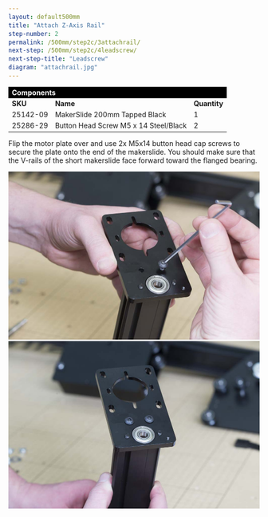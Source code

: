 ```yaml
---
layout: default500mm
title: "Attach Z-Axis Rail"
step-number: 2
permalink: /500mm/step2c/3attachrail/
next-step: /500mm/step2c/4leadscrew/
next-step-title: "Leadscrew"
diagram: "attachrail.jpg"
---
```


<table>
<tr><td style="color:#fff;background: #000;" colspan="3"><b>Components</b></td></tr>
	<tr>
		<td><b>SKU</b></td>
		<td><b>Name</b></td>
		<td><b>Quantity</b></td>
	</tr>
<tr>
<td>25142-09</td>
<td>MakerSlide 200mm Tapped Black</td>
<td>1</td>
</tr>
<tr>
<td>25286-29</td>
<td>Button Head Screw M5 x 14 Steel/Black</td>
<td>2</td>
</tr>

</table>

Flip the motor plate over and use 2x M5x14 button head cap screws to secure the plate onto the end of the makerslide. You should make sure that the V-rails of the short makerslide face forward toward the flanged bearing.

<img src="../../step2/photo/jpfs_DSC2686.jpg">
<img src="../../step2/photo/jpfs_DSC2687.jpg">


